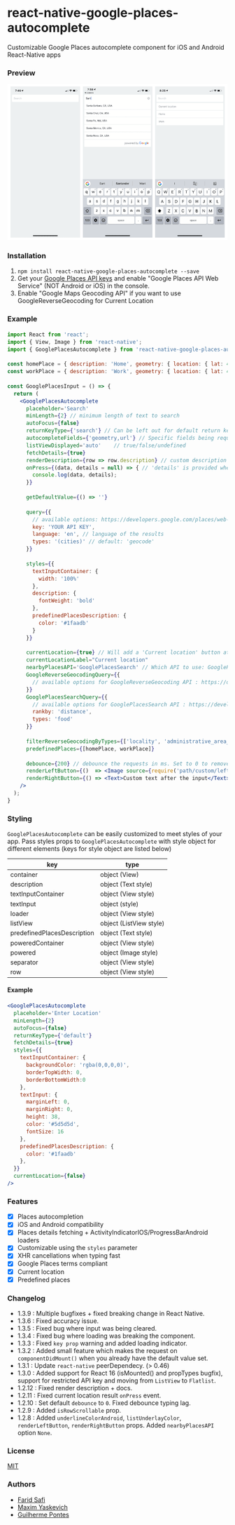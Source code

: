 # react-native-google-places-autocomplete
Customizable Google Places autocomplete component for iOS and Android React-Native apps

### Preview

![](https://raw.githubusercontent.com/FaridSafi/react-native-google-places-autocomplete/master/Assets/screenshot.png)

### Installation

1. ```npm install react-native-google-places-autocomplete --save```
2. Get your [Google Places API keys](https://developers.google.com/places/documentation/) and enable "Google Places API Web Service" (NOT Android or iOS) in the console.
3. Enable "Google Maps Geocoding API" if you want to use GoogleReverseGeocoding for Current Location

### Example

```jsx
import React from 'react';
import { View, Image } from 'react-native';
import { GooglePlacesAutocomplete } from 'react-native-google-places-autocomplete';

const homePlace = { description: 'Home', geometry: { location: { lat: 48.8152937, lng: 2.4597668 } }};
const workPlace = { description: 'Work', geometry: { location: { lat: 48.8496818, lng: 2.2940881 } }};

const GooglePlacesInput = () => {
  return (
    <GooglePlacesAutocomplete
      placeholder='Search'
      minLength={2} // minimum length of text to search
      autoFocus={false}
      returnKeyType={'search'} // Can be left out for default return key https://facebook.github.io/react-native/docs/textinput.html#returnkeytype
      autocompleteFields={'geometry,url'} // Specific fields being requested https://developers.google.com/places/web-service/details#fields
      listViewDisplayed='auto'    // true/false/undefined
      fetchDetails={true}
      renderDescription={row => row.description} // custom description render
      onPress={(data, details = null) => { // 'details' is provided when fetchDetails = true
        console.log(data, details);
      }}
      
      getDefaultValue={() => ''}
      
      query={{
        // available options: https://developers.google.com/places/web-service/autocomplete
        key: 'YOUR API KEY',
        language: 'en', // language of the results
        types: '(cities)' // default: 'geocode'
      }}
      
      styles={{
        textInputContainer: {
          width: '100%'
        },
        description: {
          fontWeight: 'bold'
        },
        predefinedPlacesDescription: {
          color: '#1faadb'
        }
      }}
      
      currentLocation={true} // Will add a 'Current location' button at the top of the predefined places list
      currentLocationLabel="Current location"
      nearbyPlacesAPI='GooglePlacesSearch' // Which API to use: GoogleReverseGeocoding or GooglePlacesSearch
      GoogleReverseGeocodingQuery={{
        // available options for GoogleReverseGeocoding API : https://developers.google.com/maps/documentation/geocoding/intro
      }}
      GooglePlacesSearchQuery={{
        // available options for GooglePlacesSearch API : https://developers.google.com/places/web-service/search
        rankby: 'distance',
        types: 'food'
      }}

      filterReverseGeocodingByTypes={['locality', 'administrative_area_level_3']} // filter the reverse geocoding results by types - ['locality', 'administrative_area_level_3'] if you want to display only cities
      predefinedPlaces={[homePlace, workPlace]}

      debounce={200} // debounce the requests in ms. Set to 0 to remove debounce. By default 0ms.
      renderLeftButton={()  => <Image source={require('path/custom/left-icon')} />}
      renderRightButton={() => <Text>Custom text after the input</Text>}
    />
  );
}
```


### Styling

```GooglePlacesAutocomplete``` can be easily customized to meet styles of your  app. Pass styles props to ```GooglePlacesAutocomplete``` with style object for different elements (keys for style object are listed below)

| key | type |
| ---- | ---- |
| container | object (View) |
| description | object (Text style) |
| textInputContainer | object (View style) |
| textInput | object (style) |
| loader | object (View style) |
| listView | object (ListView style) |
| predefinedPlacesDescription | object (Text style) |
| poweredContainer | object (View style) |
| powered | object (Image style) |
| separator | object (View style) |
| row | object (View style) |


#### Example


```jsx
<GooglePlacesAutocomplete
  placeholder='Enter Location'
  minLength={2}
  autoFocus={false}
  returnKeyType={'default'}
  fetchDetails={true}
  styles={{
    textInputContainer: {
      backgroundColor: 'rgba(0,0,0,0)',
      borderTopWidth: 0,
      borderBottomWidth:0
    },
    textInput: {
      marginLeft: 0,
      marginRight: 0,
      height: 38,
      color: '#5d5d5d',
      fontSize: 16
    },
    predefinedPlacesDescription: {
      color: '#1faadb'
    },
  }}
  currentLocation={false}
/>
```


### Features

- [x] Places autocompletion
- [x] iOS and Android compatibility
- [x] Places details fetching + ActivityIndicatorIOS/ProgressBarAndroid loaders
- [x] Customizable using the ```styles``` parameter
- [x] XHR cancellations when typing fast
- [x] Google Places terms compliant
- [x] Current location
- [x] Predefined places

### Changelog
- 1.3.9 : Multiple bugfixes + fixed breaking change in React Native.
- 1.3.6 : Fixed accuracy issue.
- 1.3.5 : Fixed bug where input was being cleared.
- 1.3.4 : Fixed bug where loading was breaking the component.
- 1.3.3 : Fixed `key prop` warning  and added loading indicator.
- 1.3.2 : Added small feature which makes the request on `componentDidMount()` when you
  already have the default value set.
- 1.3.1 : Update `react-native` peerDependecy. (> 0.46)
- 1.3.0 : Added support for React 16 (isMounted() and propTypes bugfix), support for restricted API key and moving from `ListView` to `Flatlist`.
- 1.2.12 : Fixed render description + docs.
- 1.2.11 : Fixed current location result `onPress` event.
- 1.2.10 : Set default `debounce` to `0`. Fixed debounce typing lag.
- 1.2.9 : Added `isRowScrollable` prop.
- 1.2.8 : Added `underlineColorAndroid`, `listUnderlayColor`, `renderLeftButton`, `renderRightButton` props. Added `nearbyPlacesAPI` option `None`.


### License

[MIT](LICENSE)

### Authors

- [Farid Safi](https://www.twitter.com/FaridSafi)
- [Maxim Yaskevich](https://www.twitter.com/mayaskme)
- [Guilherme Pontes](https://www.twitter.com/guiiipontes)
